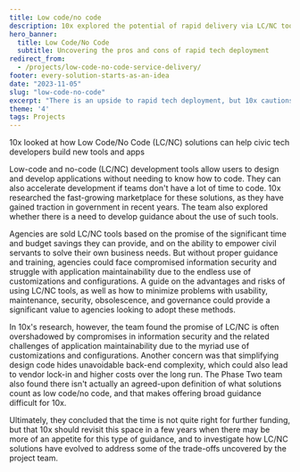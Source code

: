 ```yaml
---
title: Low code/no code 
description: 10x explored the potential of rapid delivery via LC/NC tools in civic tech
hero_banner:
  title: Low Code/No Code
  subtitle: Uncovering the pros and cons of rapid tech deployment
redirect_from: 
  - /projects/low-code-no-code-service-delivery/
footer: every-solution-starts-as-an-idea
date: "2023-11-05"
slug: "low-code-no-code"
excerpt: "There is an upside to rapid tech deployment, but 10x cautions users to consider the compromises in security, maintainability, and more."
theme: '4'
tags: Projects
---
```


<p class="usa-intro">  
    10x looked at how Low Code/No Code (LC/NC) solutions can help civic tech developers build new tools and apps
</p>

Low-code and no-code (LC/NC) development tools allow users to design and develop applications without needing to know how to code. They can also accelerate development if teams don't have a lot of time to code. 10x researched the fast-growing marketplace for these solutions, as they have gained traction in government in recent years. The team also explored whether there is a need to develop guidance about the use of such tools. 

Agencies are sold LC/NC tools based on the promise of the significant time and budget savings they can provide, and on the ability to empower civil servants to solve their own business needs. But without proper guidance and training, agencies could face compromised information security and struggle with application maintainability due to the endless use of customizations and configurations. A guide on the advantages and risks of using LC/NC tools, as well as how to minimize problems with usability, maintenance, security, obsolescence, and governance could provide a significant value to agencies looking to adopt these methods. 

In 10x's research, however, the team found the promise of LC/NC is often overshadowed by compromises in information security and the related challenges of application maintainability due to the myriad use of customizations and configurations. Another concern was that simplifying design code hides unavoidable back-end complexity, which could also lead to vendor lock-in and higher costs over the long run. The Phase Two team also found there isn't actually an agreed-upon definition of what solutions count as low code/no code, and that makes offering broad guidance difficult for 10x. 

Ultimately, they concluded that the time is not quite right for further funding, but that 10x should revisit this space in a few years when there may be more of an appetite for this type of guidance, and to investigate how LC/NC solutions have evolved to address some of the trade-offs uncovered by the project team.  